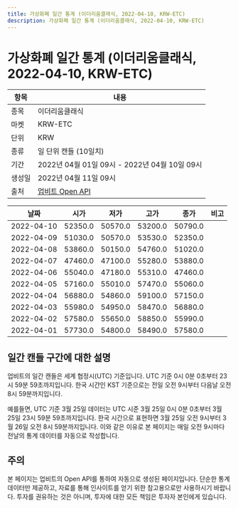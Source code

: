 ```yaml
---
title: 가상화폐 일간 통계 (이더리움클래식, 2022-04-10, KRW-ETC)
description: 가상화폐 일간 통계 (이더리움클래식, 2022-04-10, KRW-ETC)
---
```



가상화폐 일간 통계 (이더리움클래식, 2022-04-10, KRW-ETC)
===

|항목|내용|
|--|--|
|종목|이더리움클래식|
|마켓|KRW-ETC|
|단위|KRW|
|종류|일 단위 캔들 (10일치)|
|기간|2022년 04월 01일 09시 - 2022년 04월 10일 09시|
|생성일|2022년 04월 11일 09시|
|출처|[업비트 Open API](https://docs.upbit.com)|


|날짜|시가|저가|고가|종가|비고|
|--|--|--|--|--|--|
|2022-04-10|52350.0|50570.0|53200.0|50790.0|    |
|2022-04-09|51030.0|50570.0|53530.0|52350.0|    |
|2022-04-08|53860.0|50150.0|54760.0|51020.0|    |
|2022-04-07|47460.0|47100.0|55280.0|53880.0|    |
|2022-04-06|55040.0|47180.0|55310.0|47460.0|    |
|2022-04-05|57160.0|55010.0|57470.0|55060.0|    |
|2022-04-04|56880.0|54860.0|59100.0|57150.0|    |
|2022-04-03|55980.0|54950.0|58470.0|56880.0|    |
|2022-04-02|57580.0|55650.0|58850.0|55990.0|    |
|2022-04-01|57730.0|54800.0|58490.0|57580.0|    |


일간 캔들 구간에 대한 설명
---


업비트의 일간 캔들은 세계 협정시(UTC) 기준입니다. 
UTC 기준 0시 0분 0초부터 23시 59분 59초까지입니다. 
한국 시간인 KST 기준으로는 전일 오전 9시부터 다음날 오전 8시 59분까지입니다. 


예를들면, UTC 기준 3월 25일 데이터는 UTC 시준 3월 25일 0시 0분 0초부터 3월 25일 23시 59분 59초까지입니다. 
한국 시간으로 표현하면 3월 25일 오전 9시부터 3월 26일 오전 8시 59분까지입니다. 
이와 같은 이유로 본 페이지는 매일 오전 9시마다 전날의 통계 데이터를 자동으로 작성합니다. 


주의
---


본 페이지는 업비트의 Open API를 통하여 자동으로 생성된 페이지입니다. 
단순한 통계 데이터만 제공하고, 자료를 통해 인사이트를 얻기 위한 참고용으로만 사용하시기 바랍니다. 
투자를 권유하는 것은 아니며, 투자에 대한 모든 책임은 투자자 본인에게 있습니다. 
